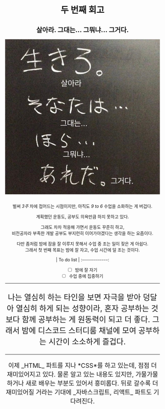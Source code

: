 <div align="center">

# 두 번째 회고

## 살아라. 그대는... 그뭐냐... 그거다.

![살아라그대는그뭐냐그거다 밈](./images/IMG_0562.jpg)

<p style="font-size:25px;">

벌써 _3주_ 차에 접어드는 시점이지만, 아직도 _9 to 6_ 수업을 소화하는 게 버겁다.

계획했던 운동도, 공부도 의욕만큼 하지 못하고 있다.

그래도 차차 적응해 가면서 운동도 꾸준히 하고,  
비전공자라 부족한 개발 공부도 부지런히 이어가야겠다는 생각을 하는 요즘이다.

다만 좀처럼 밤에 잠을 잘 이루지 못해서 수업 중 조는 일이 잦은 게 아쉽다.  
그래서 첫 번째 목표는 밤에 잘 자고, 수업 시간에 덜 조는 것이다.

<p>

| To do list |
:-------------:

- [ ] 밤에 잘 자기
- [ ] 수업 중에 집중하기

---

<p style="font-size:25px;">
나는 열심히 하는 타인을 보면 자극을 받아 덩달아 열심히 하게 되는 성향이라,  
혼자 공부하는 것보다 함께 공부하는 게 원동력이 되고 더 좋다.  
그래서 밤에 디스코드 스터디룸 채널에 모여 공부하는 시간이 소소하게 즐겁다.
<p>

---

<p style="font-size:20px;">
이제 _HTML_ 파트를 지나 *CSS*를 하고 있는데, 점점 더 재미있어지고 있다.  
물론 알고 있는 내용도 있지만, 가물가물하거나 새로 배우는 부분도 있어서 흥미롭다.  
뒤로 갈수록 더 재미있어질 거라는 기대에 _자바스크립트, 리액트_ 파트도 기다려진다.
</p>

</div>
